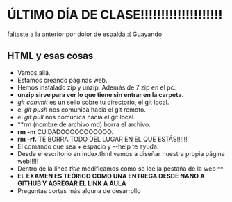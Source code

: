 # ÚLTIMO DÍA DE CLASE!!!!!!!!!!!!!!!!!!!!
faltaste a la anterior por dolor de espalda :(
Guayando
## HTML y esas cosas
- Vamos allá.
- Estamos creando páginas web.
- Hemos instalado zip y unzip. Además de  7 zip en el pc.
- **unzip sirve para ver lo que tiene sin entrar en la carpeta**.
- *git commit* es un sello sobre tu directorio, el git local.
- el *git push* nos comunica hacia el git remoto.
- el *git pull* nos comunica hacia el git local.
- **rm (nombre de archivo.md) borra el archivo.
- **rm -m** CUIDADOOOOOOOOOOO.
- **rm -rf.** TE BORRA TODO DEL LUGAR EN EL QUE ESTÁS!!!!!!
- El comando que sea + espacio y --help te ayuda.
- Desde el escritorio en index.thml vamos a diseñar nuestra propia página web!!!!!
- Dentro de la línea *title* modificamos cómo se lee la pestaña de la web ^^
- **EL EXAMEN ES TEÓRICO COMO UNA ENTREGA DESDE NANO A GITHUB Y AGREGAR EL LINK A AULA**
- Preguntas cortas más alguna de desarrollo
